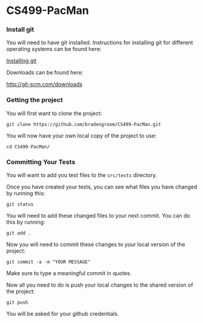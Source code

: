 CS499-PacMan
============

### Install git

You will need to have git installed.  Instructions for installing git for different operating systems can be found here:

[Installing git](http://git-scm.com/book/en/Getting-Started-Installing-Git)

Downloads can be found here:

http://git-scm.com/downloads

### Getting the project

You will first want to clone the project:

```
git clone https://github.com/bradengroom/CS499-PacMan.git
```

You will now have your own local copy of the project to use:

```
cd CS499-PacMan/
```

### Committing Your Tests

You will want to add you test files to the `src/tests` directory.

Once you have created your tests, you can see what files you have changed by running this:

```
git status
```

You will need to add these changed files to your next commit.  You can do this by running:
```
git add .
```

Now you will need to commit these changes to your local version of the project:
```
git commit -a -m "YOUR MESSAGE"
```

Make sure to type a meaningful commit in quotes.

Now all you need to do is push your local changes to the shared version of the project:

```
git push
```

You will be asked for your github credentials.

